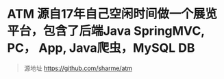# ATM 源自17年自己空闲时间做一个展览平台，包含了后端Java SpringMVC, PC， App, Java爬虫，MySQL DB

> 源地址 https://github.com/sharme/atm
